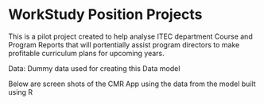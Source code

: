 # WorkStudy Position Projects

This is a pilot project created to help analyse ITEC department Course and Program Reports that will portentially assist program directors to make profitable curriculum plans for upcoming years.

Data: Dummy data used for creating this Data model



Below are screen shots of the CMR App using the data from the model built using R

